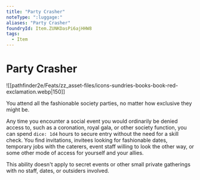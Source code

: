 ```yaml
---
title: "Party Crasher"
noteType: ":luggage:"
aliases: "Party Crasher"
foundryId: Item.ZUNKDasPi6ajHHW8
tags:
  - Item
---
```


# Party Crasher
![[pathfinder2e/Feats/zz_asset-files/icons-sundries-books-book-red-exclamation.webp|150]]

You attend all the fashionable society parties, no matter how exclusive they might be.

Any time you encounter a social event you would ordinarily be denied access to, such as a coronation, royal gala, or other society function, you can spend `dice: 1d4` hours to secure entry without the need for a skill check. You find invitations, invitees looking for fashionable dates, temporary jobs with the caterers, event staff willing to look the other way, or some other mode of access for yourself and your allies.

This ability doesn't apply to secret events or other small private gatherings with no staff, dates, or outsiders involved.
